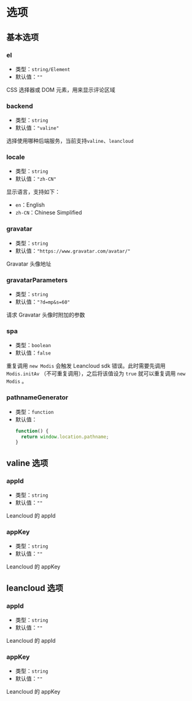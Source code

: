 # 选项

## 基本选项

### el

- 类型：`string/Element`
- 默认值：`""`

CSS 选择器或 DOM 元素，用来显示评论区域

### backend

- 类型：`string`
- 默认值：`"valine"`

选择使用哪种后端服务，当前支持`valine`、`leancloud`

### locale

- 类型：`string`
- 默认值：`"zh-CN"`

显示语言，支持如下：

- `en`：English
- `zh-CN`：Chinese Simplified

### gravatar

- 类型：`string`
- 默认值：`"https://www.gravatar.com/avatar/"`

Gravatar 头像地址

### gravatarParameters

- 类型：`string`
- 默认值：`"?d=mp&s=60"`

请求 Gravatar 头像时附加的参数

### spa

- 类型：`boolean`
- 默认值：`false`

重复调用 `new Modis` 会触发 Leancloud sdk 错误。此时需要先调用 `Modis.initAv` （不可重复调用），之后将该值设为 `true` 就可以重复调用 `new Modis` 。

### pathnameGenerator

- 类型：`function`
- 默认值：
  ```js
  function() {
    return window.location.pathname;
  }
  ```

## valine 选项

### appId

- 类型：`string`
- 默认值：`""`

Leancloud 的 appId

### appKey

- 类型：`string`
- 默认值：`""`

Leancloud 的 appKey

## leancloud 选项

### appId

- 类型：`string`
- 默认值：`""`

Leancloud 的 appId

### appKey

- 类型：`string`
- 默认值：`""`

Leancloud 的 appKey
